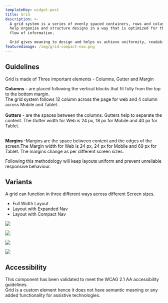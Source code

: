 ```yaml
---
templateKey: widget-post
title: Grid
description: >-
  A grid system is a series of evenly spaced containers, rows and columns that
  help organize and structure designs in a way that is optimized for the visual
  flow of information.

  Grid gives meaning to design and helps us achieve uniformity, readability and visual consistency.
featuredimage: /img/grid-compact-nav.png
---
```

## **G﻿uidelines**

Grid is made of Three important elements - Columns, Gutter and Margin

**Columns** - are placed following the vertical blocks that fit fully from the top to the bottom margin.\
The grid system follows 12 column across the page for web and 4 column across Mobile and Tablet.\
\
**Gutters** - are the spaces between the columns. Gutters help to separate the content. The Gutter width for Web is 24 px, 18 px for Mobile and 40 px for Tablet.

\
**Margins** -Margins are the space between content and the edges of the screen.The Margin width for Web is 24 px, 24 px for Mobile and 69 px for Tablet. The margins change as per different screen sizes.



Following this methodology will keep layouts uniform and prevent unreliable responsive behaviour.



## **Variants**

A grid can function in three different ways across different Screen sizes.

* Full Width Layout
* Layout with Expanded Nav
* Layout with Compact Nav



![](/img/grid-compact-nav.png)

![](/img/grid-expanded-nav.png)

![](/img/grid-full-layout.png)

![](/img/grid-mobile-and-tablet.png)

## **A﻿ccessibility**

This component has been validated to meet the WCAG 2.1 AA accessibility guidelines.\
Grid is a custom element hence it does not have semantic meaning or any added functionality for assistive technologies.